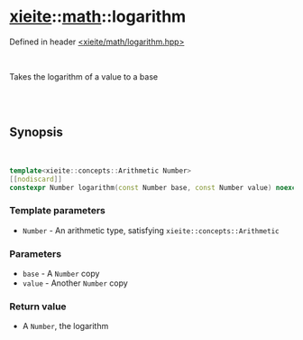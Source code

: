# [xieite](../../README.md)::[math](../math.md)::logarithm
Defined in header [<xieite/math/logarithm.hpp>](../../include/xieite/math/logarithm.hpp)

<br/>

Takes the logarithm of a value to a base

<br/><br/>

## Synopsis

<br/>

```cpp
template<xieite::concepts::Arithmetic Number>
[[nodiscard]]
constexpr Number logarithm(const Number base, const Number value) noexcept;
```
### Template parameters
- `Number` - An arithmetic type, satisfying `xieite::concepts::Arithmetic`
### Parameters
- `base` - A `Number` copy
- `value` - Another `Number` copy
### Return value
- A `Number`, the logarithm
